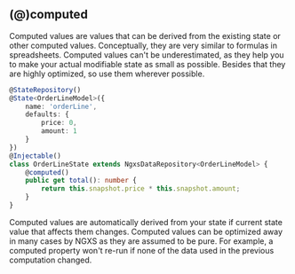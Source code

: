 ## (@)computed

Computed values are values that can be derived from the existing state or other computed values. Conceptually, they are
very similar to formulas in spreadsheets. Computed values can't be underestimated, as they help you to make your actual
modifiable state as small as possible. Besides that they are highly optimized, so use them wherever possible.

```ts
@StateRepository()
@State<OrderLineModel>({
    name: 'orderLine',
    defaults: {
        price: 0,
        amount: 1
    }
})
@Injectable()
class OrderLineState extends NgxsDataRepository<OrderLineModel> {
    @computed()
    public get total(): number {
        return this.snapshot.price * this.snapshot.amount;
    }
}
```

Computed values are automatically derived from your state if current state value that affects them changes. Computed
values can be optimized away in many cases by NGXS as they are assumed to be pure. For example, a computed property
won't re-run if none of the data used in the previous computation changed.
